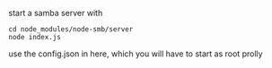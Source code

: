 start a samba server with

    cd node_modules/node-smb/server
    node index.js

use the config.json in here, which you will have to start as root prolly
